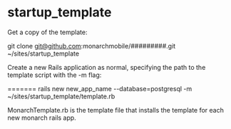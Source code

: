 startup_template
================

Get a copy of the template:

git clone git@github.com:monarchmobile/#########.git ~/sites/startup_template

Create a new Rails application as normal, specifying the path to the template script with the -m flag:


=======
rails new new_app_name --database=postgresql -m ~/sites/startup_template/template.rb

MonarchTemplate.rb is the template file that installs the template for each new monarch rails app.
